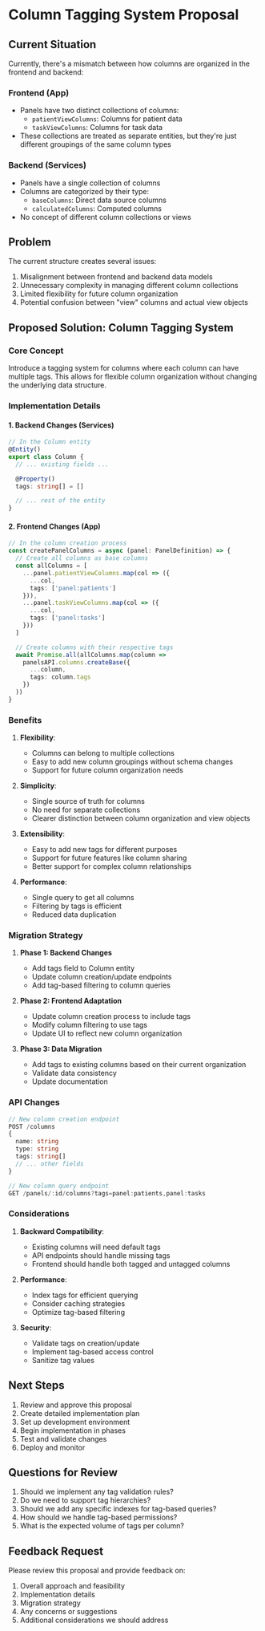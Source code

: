 # Column Tagging System Proposal

## Current Situation

Currently, there's a mismatch between how columns are organized in the frontend and backend:

### Frontend (App)
- Panels have two distinct collections of columns:
  - `patientViewColumns`: Columns for patient data
  - `taskViewColumns`: Columns for task data
- These collections are treated as separate entities, but they're just different groupings of the same column types

### Backend (Services)
- Panels have a single collection of columns
- Columns are categorized by their type:
  - `baseColumns`: Direct data source columns
  - `calculatedColumns`: Computed columns
- No concept of different column collections or views

## Problem

The current structure creates several issues:
1. Misalignment between frontend and backend data models
2. Unnecessary complexity in managing different column collections
3. Limited flexibility for future column organization
4. Potential confusion between "view" columns and actual view objects

## Proposed Solution: Column Tagging System

### Core Concept
Introduce a tagging system for columns where each column can have multiple tags. This allows for flexible column organization without changing the underlying data structure.

### Implementation Details

#### 1. Backend Changes (Services)

```typescript
// In the Column entity
@Entity()
export class Column {
  // ... existing fields ...

  @Property()
  tags: string[] = []

  // ... rest of the entity
}
```

#### 2. Frontend Changes (App)

```typescript
// In the column creation process
const createPanelColumns = async (panel: PanelDefinition) => {
  // Create all columns as base columns
  const allColumns = [
    ...panel.patientViewColumns.map(col => ({
      ...col,
      tags: ['panel:patients']
    })),
    ...panel.taskViewColumns.map(col => ({
      ...col,
      tags: ['panel:tasks']
    }))
  ]

  // Create columns with their respective tags
  await Promise.all(allColumns.map(column => 
    panelsAPI.columns.createBase({
      ...column,
      tags: column.tags
    })
  ))
}
```

### Benefits

1. **Flexibility**: 
   - Columns can belong to multiple collections
   - Easy to add new column groupings without schema changes
   - Support for future column organization needs

2. **Simplicity**:
   - Single source of truth for columns
   - No need for separate collections
   - Clearer distinction between column organization and view objects

3. **Extensibility**:
   - Easy to add new tags for different purposes
   - Support for future features like column sharing
   - Better support for complex column relationships

4. **Performance**:
   - Single query to get all columns
   - Filtering by tags is efficient
   - Reduced data duplication

### Migration Strategy

1. **Phase 1: Backend Changes**
   - Add tags field to Column entity
   - Update column creation/update endpoints
   - Add tag-based filtering to column queries

2. **Phase 2: Frontend Adaptation**
   - Update column creation process to include tags
   - Modify column filtering to use tags
   - Update UI to reflect new column organization

3. **Phase 3: Data Migration**
   - Add tags to existing columns based on their current organization
   - Validate data consistency
   - Update documentation

### API Changes

```typescript
// New column creation endpoint
POST /columns
{
  name: string
  type: string
  tags: string[]
  // ... other fields
}

// New column query endpoint
GET /panels/:id/columns?tags=panel:patients,panel:tasks
```

### Considerations

1. **Backward Compatibility**:
   - Existing columns will need default tags
   - API endpoints should handle missing tags
   - Frontend should handle both tagged and untagged columns

2. **Performance**:
   - Index tags for efficient querying
   - Consider caching strategies
   - Optimize tag-based filtering

3. **Security**:
   - Validate tags on creation/update
   - Implement tag-based access control
   - Sanitize tag values

## Next Steps

1. Review and approve this proposal
2. Create detailed implementation plan
3. Set up development environment
4. Begin implementation in phases
5. Test and validate changes
6. Deploy and monitor

## Questions for Review

1. Should we implement any tag validation rules?
2. Do we need to support tag hierarchies?
3. Should we add any specific indexes for tag-based queries?
4. How should we handle tag-based permissions?
5. What is the expected volume of tags per column?

## Feedback Request

Please review this proposal and provide feedback on:
1. Overall approach and feasibility
2. Implementation details
3. Migration strategy
4. Any concerns or suggestions
5. Additional considerations we should address 